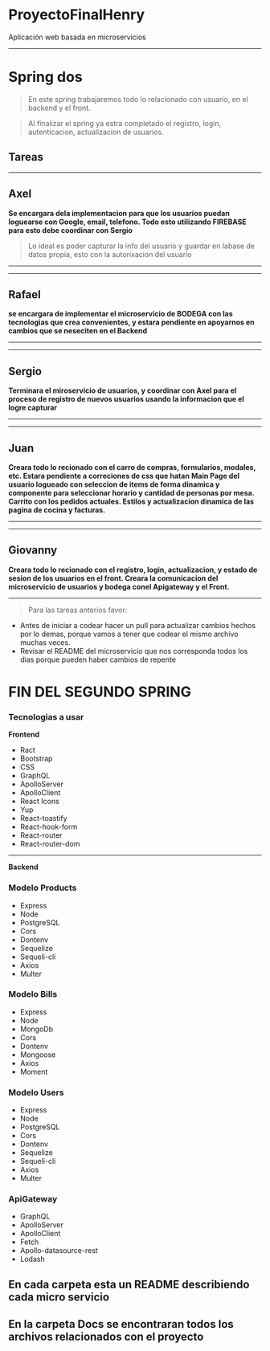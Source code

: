 # ProyectoFinalHenry
Aplicación web basada en microservicios 

---

# Spring dos


>En este spring trabajaremos todo lo relacionado con usuario, en el backend y el front.

> Al finalizar el spring ya estra completado el registro, login, autenticacion, actualizacion de usuarios.

## Tareas
___
## Axel
**Se encargara dela implementacion para que los usuarios puedan loguearse con Google, email, telefono. Todo esto utilizando FIREBASE para esto debe coordinar con Sergio**

>Lo ideal es poder capturar la info del usuario y guardar en labase de datos propia, esto con la autorixacion del usuario
___

___
## Rafael
**se encargara de implementar el microservicio de BODEGA con las tecnologias que crea convenientes, y estara pendiente en apoyarnos en cambios que se neseciten en el Backend**
___

___
## Sergio
**Terminara el miroservicio de usuarios, y coordinar con Axel para el proceso de registro de nuevos usuarios usando la informacion que el logre capturar**
___

___
## Juan 
**Creara todo lo recionado con el carro de compras, formularios, modales, etc. Estara pendiente a correciones de css que hatan**
**Main Page del usuario logueado con seleccion de items de forma dinamica y componente para seleccionar horario y cantidad de personas por mesa. Carrito con los pedidos actuales. Estilos y actualizacion dinamica de las pagina de cocina y facturas.**

___

___
## Giovanny 
**Creara todo lo recionado con el registro, login, actualizacion, y estado de sesion de los usuarios en el front. Creara la comunicacion del microservicio de usuarios y bodega conel Apigateway y el Front.**
___

>Para las tareas anterios favor:
- Antes de iniciar a codear hacer un pull para actualizar cambios hechos por lo demas, porque vamos a tener que codear el mismo archivo muchas veces.
- Revisar el README del microservicio que nos corresponda todos los dias porque pueden haber cambios de repente

# FIN DEL SEGUNDO SPRING





### Tecnologias a usar

**Frontend**

- Ract
- Bootstrap
- CSS
- GraphQL
- ApolloServer
- ApolloClient
- React Icons
- Yup
- React-toastify
- React-hook-form
- React-router
- React-router-dom

---

**Backend**

### Modelo Products 
- Express
- Node
- PostgreSQL
- Cors
- Dontenv
- Sequelize
- Sequeli-cli
- Axios
- Multer

### Modelo Bills
- Express
- Node
- MongoDb
- Cors
- Dontenv
- Mongoose
- Axios
- Moment

### Modelo Users
- Express
- Node
- PostgreSQL
- Cors
- Dontenv
- Sequelize
- Sequeli-cli
- Axios
- Multer

### ApiGateway

- GraphQL
- ApolloServer
- ApolloClient
- Fetch
- Apollo-datasource-rest
- Lodash

## En cada carpeta esta un README describiendo cada micro servicio
## En la carpeta Docs se encontraran todos los archivos relacionados con el proyecto